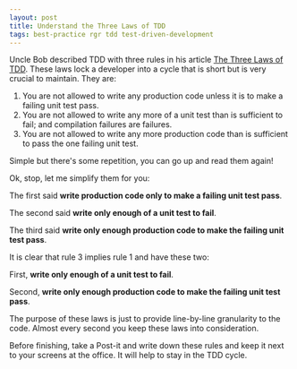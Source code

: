 ```yaml
---
layout: post
title: Understand the Three Laws of TDD
tags: best-practice rgr tdd test-driven-development
---
```


Uncle Bob described TDD with three rules in his article [The Three Laws of TDD](https://butunclebob.com/ArticleS.UncleBob.TheThreeRulesOfTdd). These laws lock a developer into a cycle that is short but is very crucial to maintain. They are:

1. You are not allowed to write any production code unless it is to make a failing unit test pass.
2. You are not allowed to write any more of a unit test than is sufficient to fail; and compilation failures are failures.
3. You are not allowed to write any more production code than is sufficient to pass the one failing unit test.

Simple but there's some repetition, you can go up and read them again!

Ok, stop, let me simplify them for you:

The first said **write production code only to make a failing unit test pass**.

The second said **write only enough of a unit test to fail**.

The third said **write only enough production code to make the failing unit test pass**.

It is clear that rule 3 implies rule 1 and have these two:

First, **write only enough of a unit test to fail**.

Second, **write only enough production code to make the failing unit test pass**.

The purpose of these laws is just to provide line-by-line granularity to the code. Almost every second you keep these laws into consideration.

Before finishing, take a Post-it and write down these rules and keep it next to your screens at the office. It will help to stay in the TDD cycle.